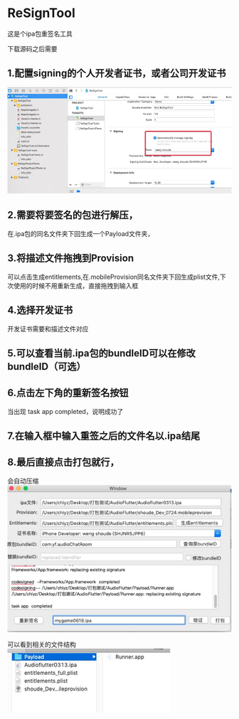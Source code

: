 # ReSignTool
这是个ipa包重签名工具

下载源码之后需要
## 1.配置signing的个人开发者证书，或者公司开发证书
![image](https://github.com/CYZZ/ReSignTool/blob/master/images/team.jpg)
## 2.需要将要签名的包进行解压，
在.ipa包的同名文件夹下回生成一个Payload文件夹，
## 3.将描述文件拖拽到Provision
可以点击生成entitlements,在.mobileProvision同名文件夹下回生成plist文件,下次使用的时候不用重新生成，直接拖拽到输入框
## 4.选择开发证书
开发证书需要和描述文件对应
## 5.可以查看当前.ipa包的bundleID可以在修改bundleID（可选）
## 6.点击左下角的重新签名按钮
当出现 task app completed，说明成功了
## 7.在输入框中输入重签之后的文件名以.ipa结尾
## 8.最后直接点击打包就行，
会自动压缩
![image](https://github.com/CYZZ/ReSignTool/blob/master/images/mainAppView.jpg)

可以看到相关的文件结构
![image](https://github.com/CYZZ/ReSignTool/blob/master/images/allStart.jpg)
